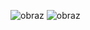 ![obraz](https://github.com/bxo11/Ebiznes/assets/52355067/ffbf2533-5201-4bbd-baf4-64237cdf7a4c)
![obraz](https://github.com/bxo11/Ebiznes/assets/52355067/9a0ce2b3-4b99-4d1b-a08f-3edf64f38fb2)
